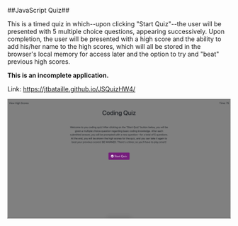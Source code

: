 ##JavaScript Quiz##

This is a timed quiz in which--upon clicking "Start Quiz"--the user will be presented with 5 multiple choice questions, appearing successively. Upon completion, the user will be presented with a high score and the ability to add his/her name to the high scores, which will all be stored in the browser's local memory for access later and the option to try and "beat" previous high scores.

**This is an incomplete application.**

Link: https://jtbataille.github.io/JSQuizHW4/

![WHat is this](AppScreenShot.png)
